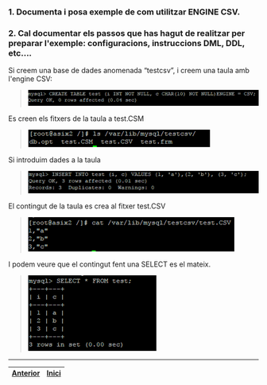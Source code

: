 ### 1. Documenta i posa exemple de com utilitzar ENGINE CSV.  
### 2. Cal documentar els passos que has hagut de realitzar per preparar l'exemple: configuracions, instruccions DML, DDL, etc....
Si creem una base de dades anomenada “testcsv”, i creem una taula amb l'engine CSV:
>  ![701](https://raw.githubusercontent.com/Josep88/MP10UF2-A3/master/img/exercici7/701.PNG)  

Es creen els fitxers de la taula a test.CSM  
>  ![702](https://raw.githubusercontent.com/Josep88/MP10UF2-A3/master/img/exercici7/702.PNG)  

Si introduim dades a la taula  
>  ![703](https://raw.githubusercontent.com/Josep88/MP10UF2-A3/master/img/exercici7/703.PNG)  

El contingut de la taula es crea al fitxer test.CSV  
>  ![704](https://raw.githubusercontent.com/Josep88/MP10UF2-A3/master/img/exercici7/704.PNG)  

I podem veure que el contingut fent una SELECT es el mateix.  
>  ![705](https://raw.githubusercontent.com/Josep88/MP10UF2-A3/master/img/exercici7/705.PNG)  
  

***
|[Anterior](https://github.com/Josep88/MP10UF2-A3/edit/master/Exercicis/exercici6.md)|[Inici](https://github.com/Josep88/MP10UF2-A3)|
|:-:|:-:|
